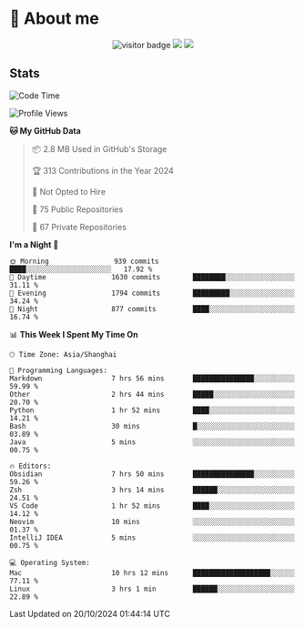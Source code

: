 <!-- ![](https://youpai.roccoshi.top/img/20200804214216.png) -->

# 🧐 About me
 
<p align="center">
<img src="https://visitor-badge.laobi.icu/badge?page_id=Lincest.Lincest&title=hits" alt="visitor badge"/>
<a href="mailto:imroccoshi@gmail.com"><img src="https://img.shields.io/badge/gmail-imroccoshi%40gmail.com-red"></a>
<a href="https://blog.roccoshi.top"><img src="https://img.shields.io/badge/blog-roccoshi-green"></a>
</p>

## Stats

<!--START_SECTION:waka-->
![Code Time](http://img.shields.io/badge/Code%20Time-1%2C562%20hrs%2037%20mins-blue)

![Profile Views](http://img.shields.io/badge/Profile%20Views-0-blue)

**🐱 My GitHub Data** 

> 📦 2.8 MB Used in GitHub's Storage 
 > 
> 🏆 313 Contributions in the Year 2024
 > 
> 🚫 Not Opted to Hire
 > 
> 📜 75 Public Repositories 
 > 
> 🔑 67 Private Repositories 
 > 
**I'm a Night 🦉** 

```text
🌞 Morning                939 commits         ████░░░░░░░░░░░░░░░░░░░░░   17.92 % 
🌆 Daytime                1630 commits        ████████░░░░░░░░░░░░░░░░░   31.11 % 
🌃 Evening                1794 commits        █████████░░░░░░░░░░░░░░░░   34.24 % 
🌙 Night                  877 commits         ████░░░░░░░░░░░░░░░░░░░░░   16.74 % 
```


📊 **This Week I Spent My Time On** 

```text
🕑︎ Time Zone: Asia/Shanghai

💬 Programming Languages: 
Markdown                 7 hrs 56 mins       ███████████████░░░░░░░░░░   59.99 % 
Other                    2 hrs 44 mins       █████░░░░░░░░░░░░░░░░░░░░   20.70 % 
Python                   1 hr 52 mins        ████░░░░░░░░░░░░░░░░░░░░░   14.21 % 
Bash                     30 mins             █░░░░░░░░░░░░░░░░░░░░░░░░   03.89 % 
Java                     5 mins              ░░░░░░░░░░░░░░░░░░░░░░░░░   00.75 % 

🔥 Editors: 
Obsidian                 7 hrs 50 mins       ███████████████░░░░░░░░░░   59.26 % 
Zsh                      3 hrs 14 mins       ██████░░░░░░░░░░░░░░░░░░░   24.51 % 
VS Code                  1 hr 52 mins        ████░░░░░░░░░░░░░░░░░░░░░   14.12 % 
Neovim                   10 mins             ░░░░░░░░░░░░░░░░░░░░░░░░░   01.37 % 
IntelliJ IDEA            5 mins              ░░░░░░░░░░░░░░░░░░░░░░░░░   00.75 % 

💻 Operating System: 
Mac                      10 hrs 12 mins      ███████████████████░░░░░░   77.11 % 
Linux                    3 hrs 1 min         ██████░░░░░░░░░░░░░░░░░░░   22.89 % 
```


 Last Updated on 20/10/2024 01:44:14 UTC
<!--END_SECTION:waka-->


